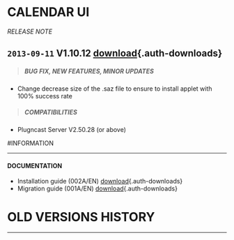 # CALENDAR UI 
*RELEASE NOTE*

## `2013-09-11` V1.10.12 [download](applets/calendar-ui-V1.10.12/calendar-ui-V1.10.12.saz){.auth-downloads}   
>##### **BUG FIX, NEW FEATURES, MINOR UPDATES**
- Change decrease size of the .saz file to ensure to install applet with 100% success rate  
>##### **COMPATIBILITIES** 
- Plugncast Server V2.50.28 (or above)

#INFORMATION
***********************************************************************
#### **DOCUMENTATION**  
- Installation guide (002A/EN) [download](applets/calendar-ui-V1.10.12/CalendarUI-user-manual-002A_en.pdf){.auth-downloads} 	
- Migration guide  (001A/EN) [download](applets/calendar-ui-V1.10.12/calendar-ui-migration-001A_en.pdf){.auth-downloads} 	

# OLD VERSIONS HISTORY
*********************************************************************************************************
